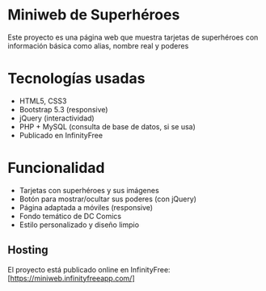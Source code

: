 # Miniweb de Superhéroes

Este proyecto es una página web que muestra tarjetas de superhéroes con información básica como alias, nombre real y poderes

# Tecnologías usadas

- HTML5, CSS3
- Bootstrap 5.3 (responsive)
- jQuery (interactividad)
- PHP + MySQL (consulta de base de datos, si se usa)
- Publicado en InfinityFree

# Funcionalidad

- Tarjetas con superhéroes y sus imágenes
- Botón para mostrar/ocultar sus poderes (con jQuery)
- Página adaptada a móviles (responsive)
- Fondo temático de DC Comics
- Estilo personalizado y diseño limpio

## Hosting

El proyecto está publicado online en InfinityFree:  
 [https://miniweb.infinityfreeapp.com/]
